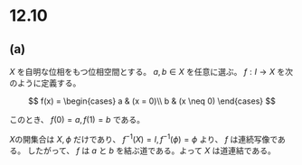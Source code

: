 # 12.10

## (a)
$X$ を自明な位相をもつ位相空間とする。
$a, b \in X$ を任意に選ぶ。 $f: I \to X$ を次のように定義する。

$$
f(x) = \begin{cases}
a & (x = 0)\\
b & (x \neq 0)
\end{cases}
$$

このとき、 $f(0) = a, f(1) = b$ である。

$X$の開集合は $X, \phi$ だけであり、 $f^{-1}(X) = I, f^{-1}(\phi) = \phi$ より、 $f$ は連続写像である。
したがって、 $f$ は $a$ と $b$ を結ぶ道である。よって $X$ は道連結である。